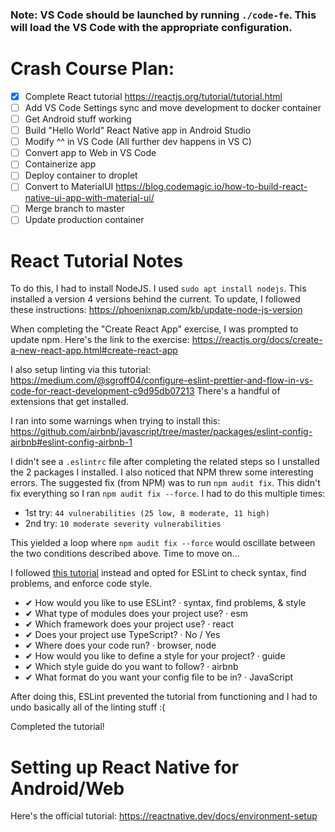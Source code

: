 ### Note: VS Code should be launched by running `./code-fe`. This will load the VS Code with the appropriate configuration.

# Crash Course Plan:
* [X] Complete React tutorial	 https://reactjs.org/tutorial/tutorial.html
* [ ] Add VS Code Settings sync and move development to docker container
* [ ] Get Android stuff working
* [ ] Build "Hello World" React Native app in Android Studio
* [ ] Modify ^^ in VS Code (All further dev happens in VS C)
* [ ] Convert app to Web in VS Code
* [ ] Containerize app
* [ ] Deploy container to droplet
* [ ] Convert to MaterialUI https://blog.codemagic.io/how-to-build-react-native-ui-app-with-material-ui/
* [ ] Merge branch to master
* [ ] Update production container

# React Tutorial Notes
To do this, I had to install NodeJS. I used `sudo apt install nodejs`. This installed a version 4 versions behind the current. To update, I followed these instructions:
https://phoenixnap.com/kb/update-node-js-version

When completing the "Create React App" exercise, I was prompted to update npm. Here's the link to the exercise:
https://reactjs.org/docs/create-a-new-react-app.html#create-react-app

I also setup linting via this tutorial:
https://medium.com/@sgroff04/configure-eslint-prettier-and-flow-in-vs-code-for-react-development-c9d95db07213
There's a handful of extensions that get installed.

I ran into some warnings when trying to install this:
https://github.com/airbnb/javascript/tree/master/packages/eslint-config-airbnb#eslint-config-airbnb-1

I didn't see a `.eslintrc` file after completing the related steps so I unstalled the 2 packages I installed. I also noticed that NPM threw some interesting errors. The suggested fix (from NPM) was to run `npm audit fix`. This didn't fix everything so I ran `npm audit fix --force`. I had to do this multiple times: 
* 1st try: `44 vulnerabilities (25 low, 8 moderate, 11 high)`
* 2nd try: `10 moderate severity vulnerabilities`

This yielded a loop where `npm audit fix --force` would oscillate between the two conditions described above. Time to move on...

I followed [this tutorial](https://code.visualstudio.com/docs/nodejs/reactjs-tutorial) instead and opted for ESLint to check syntax, find problems, and enforce code style. 

* ✔ How would you like to use ESLint? · syntax, find problems, & style
* ✔ What type of modules does your project use? · esm
* ✔ Which framework does your project use? · react
* ✔ Does your project use TypeScript? · No / Yes
* ✔ Where does your code run? · browser, node
* ✔ How would you like to define a style for your project? · guide
* ✔ Which style guide do you want to follow? · airbnb
* ✔ What format do you want your config file to be in? · JavaScript

After doing this, ESLint prevented the tutorial from functioning and I had to undo basically all of the linting stuff :(

Completed the tutorial!

# Setting up React Native for Android/Web
Here's the official tutorial: https://reactnative.dev/docs/environment-setup
